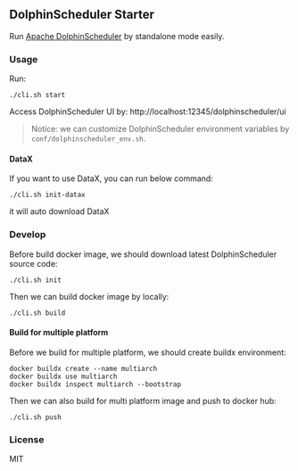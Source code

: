 ## DolphinScheduler Starter

Run [Apache DolphinScheduler](https://dolphinscheduler.apache.org/) by standalone mode easily.

### Usage

Run:

```shell
./cli.sh start
```

Access DolphinScheduler UI by: http://localhost:12345/dolphinscheduler/ui

> Notice: we can customize DolphinScheduler environment variables by `conf/dolphinscheduler_env.sh`.

#### DataX

If you want to use DataX, you can run below command:

```shell
./cli.sh init-datax
```

it will auto download DataX

### Develop

Before build docker image, we should download latest DolphinScheduler source code:

```shell
./cli.sh init
```

Then we can build docker image by locally:

```shell
./cli.sh build
```

#### Build for multiple platform

Before we build for multiple platform, we should create buildx environment:

```shell
docker buildx create --name multiarch
docker buildx use multiarch
docker buildx inspect multiarch --bootstrap
```

Then we can also build for multi platform image and push to docker hub:

```shell
./cli.sh push
```

### License

MIT
